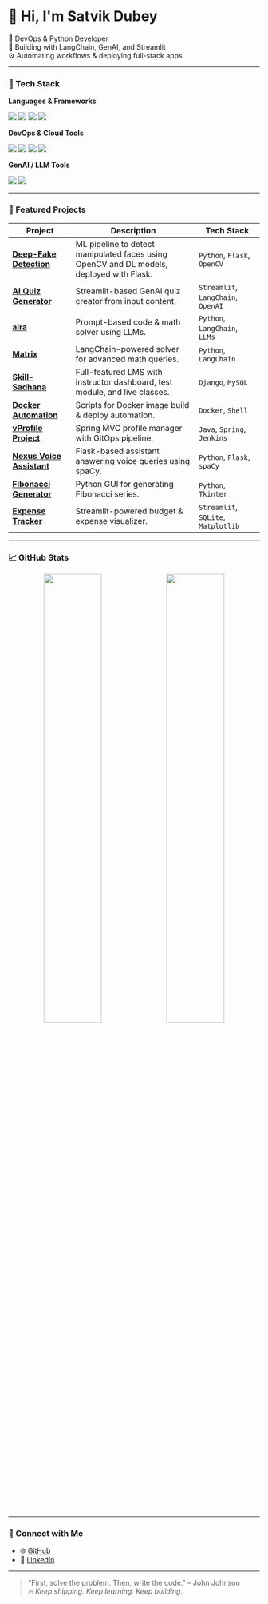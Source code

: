 # 👋 Hi, I'm Satvik Dubey

🚀 DevOps & Python Developer  
🧠 Building with LangChain, GenAI, and Streamlit  
⚙️ Automating workflows & deploying full-stack apps

---

### 🧰 Tech Stack

**Languages & Frameworks**  
<p>
  <img src="https://img.shields.io/badge/Python-3776AB?style=flat-square&logo=python&logoColor=white"/>
  <img src="https://img.shields.io/badge/FastAPI-005571?style=flat-square&logo=fastapi&logoColor=white"/>
  <img src="https://img.shields.io/badge/Streamlit-FF4B4B?style=flat-square&logo=streamlit&logoColor=white"/>
  <img src="https://img.shields.io/badge/Flask-000000?style=flat-square&logo=flask&logoColor=white"/>
</p>

**DevOps & Cloud Tools**  
<p>
  <img src="https://img.shields.io/badge/Docker-2496ED?style=flat-square&logo=docker&logoColor=white"/>
  <img src="https://img.shields.io/badge/GitHub_Actions-2088FF?style=flat-square&logo=github-actions&logoColor=white"/>
  <img src="https://img.shields.io/badge/AWS-FF9900?style=flat-square&logo=amazonaws&logoColor=white"/>
  <img src="https://img.shields.io/badge/Linux-FCC624?style=flat-square&logo=linux&logoColor=black"/>
</p>

**GenAI / LLM Tools**  
<p>
  <img src="https://img.shields.io/badge/LangChain-black?style=flat-square&logo=langchain&logoColor=white"/>
  <img src="https://img.shields.io/badge/OpenAI-412991?style=flat-square&logo=openai&logoColor=white"/>
</p>

---

### 📌 Featured Projects

| Project | Description | Tech Stack |
|--------|-------------|------------|
| [**Deep-Fake Detection**](https://github.com/Dubeysatvik123/Deep-Fake-detection) | ML pipeline to detect manipulated faces using OpenCV and DL models, deployed with Flask. | `Python`, `Flask`, `OpenCV` |
| [**AI Quiz Generator**](https://github.com/Dubeysatvik123/AI_quiz_Generator) | Streamlit-based GenAI quiz creator from input content. | `Streamlit`, `LangChain`, `OpenAI` |
| [**aira**](https://github.com/Dubeysatvik123/aira) | Prompt-based code & math solver using LLMs. | `Python`, `LangChain`, `LLMs` |
| [**Matrix**](https://github.com/Dubeysatvik123/Matrix) | LangChain-powered solver for advanced math queries. | `Python`, `LangChain` |
| [**Skill-Sadhana**](https://github.com/Dubeysatvik123/Skill-sadhana) | Full-featured LMS with instructor dashboard, test module, and live classes. | `Django`, `MySQL` |
| [**Docker Automation**](https://github.com/Dubeysatvik123/docker_automation) | Scripts for Docker image build & deploy automation. | `Docker`, `Shell` |
| [**vProfile Project**](https://github.com/Dubeysatvik123/Vprofile_project) | Spring MVC profile manager with GitOps pipeline. | `Java`, `Spring`, `Jenkins` |
| [**Nexus Voice Assistant**](https://github.com/Dubeysatvik123/Nexus_The_Voice_Assistant) | Flask-based assistant answering voice queries using spaCy. | `Python`, `Flask`, `spaCy` |
| [**Fibonacci Generator**](https://github.com/Dubeysatvik123/CodeAlpha_FIBONACCI_GENERATOR) | Python GUI for generating Fibonacci series. | `Python`, `Tkinter` |
| [**Expense Tracker**](https://github.com/Dubeysatvik123/streamlit-expense-tracker) | Streamlit-powered budget & expense visualizer. | `Streamlit`, `SQLite`, `Matplotlib` |

---

### 📈 GitHub Stats

<p align="center">
  <img src="https://github-readme-stats.vercel.app/api?username=Dubeysatvik123&show_icons=true&theme=tokyonight" width="48%" />
  <img src="https://github-readme-streak-stats.herokuapp.com/?user=Dubeysatvik123&theme=tokyonight" width="48%" />
</p>

---

### 📢 Connect with Me

- 🌐 [GitHub](https://github.com/Dubeysatvik123)
- 💼 [LinkedIn](https://www.linkedin.com/in/satvik-dubey-8477ab23b)

---

> "First, solve the problem. Then, write the code." – John Johnson  
> 🔥 *Keep shipping. Keep learning. Keep building.*

